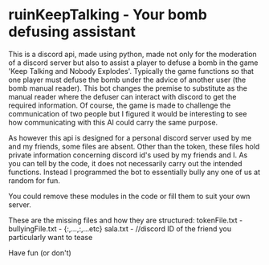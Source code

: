 # ruinKeepTalking - Your bomb defusing assistant
This is a discord api, made using python, made not only for the moderation of a discord server but also to assist a player to defuse a bomb in the game 'Keep Talking and Nobody Explodes'.
Typically the game functions so that one player must defuse the bomb under the advice of another user (the bomb manual reader). 
This bot changes the premise to substitute as the manual reader where the defuser can interact with discord to get the required information. 
Of course, the game is made to challenge the communication of two people but I figured it would be interesting to see how communicating with this AI could carry the same purpose.

As however this api is designed for a personal discord server used by me and my friends, some files are absent. 
Other than the token, these files hold private information concerning discord id's used by my friends and I. As you can tell by the code, it does not necessarily carry out the intended functions.
Instead I programmed the bot to essentially bully any one of us at random for fun.

You could remove these modules in the code or fill them to suit your own server.

These are the missing files and how they are structured:
tokenFile.txt - <discordAPIToken>
bullyingFile.txt - {<discordID>:<message1>,<message2>...,<discordID>:<message1>,<message2>...etc}
sala.txt - <discordID> //discord ID of the friend you particularly want to tease

Have fun (or don't)